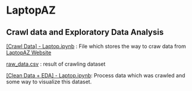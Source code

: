 # LaptopAZ
## Crawl data and Exploratory Data Analysis 
[[Crawl Data] - Laptop.ipynb](https://github.com/phamnguyet2003/LaptopAZ/blob/main/%5BCrawl%20Data%5D%20-%20Laptop.ipynb) : File which stores the way to craw data from [LaptopAZ Website](https://laptopaz.vn/new-100-asus-rog-zephyrus-g15-ga503rm-ryzen-7-6800hs-16gb-512gb-rtx-3060-6gb-15.6-qhd-165hz.html)

[raw_data.csv](https://github.com/phamnguyet2003/LaptopAZ/blob/main/raw_data.csv) : result of crawling dataset 

[[Clean Data + EDA] - Laptop.ipynb](https://github.com/phamnguyet2003/LaptopAZ/blob/main/%5BClean%20Data%20%2B%20EDA%5D%20-%20Laptop.ipynb): Process data which was crawled and some way to visualize this dataset.
